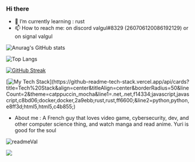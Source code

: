 ### Hi there





- 🌱 I’m currently learning : rust
- 📫 How to reach me: on discord valgul#8329 (260706120086192129) or on signal valgul


![Anurag's GitHub stats](https://github-readme-stats.vercel.app/api?username=valgulnecron&show_icons=true&count_private=true&border_radius=50&bg_color=1e1e2e&text_color=cdd6f4&icon_color=cba6f7&title_color=94e2d5)

![Top Langs](https://github-readme-stats.vercel.app/api/top-langs/?username=valgulnecron&layout=compact&border_radius=50&bg_color=1e1e2e&text_color=cdd6f4&icon_color=cba6f7&title_color=94e2d5)

[![GitHub Streak](https://streak-stats.demolab.com?user=valgulnecron&theme=merko&border_radius=50&background=1E1E2E&border=F5E0DC&stroke=F5E0DC&ring=94E2D5&fire=F5C2E7&currStreakNum=CBA6F7&sideNums=94E2D5&currStreakLabel=CDD6F4&dates=CDD6F4&sideLabels=CDD6F4)](https://git.io/streak-stats)

[![My Tech Stack](https://github-readme-tech-stack.vercel.app/api/cards?title=Tech%20Stack&align=center&titleAlign=center&borderRadius=50&lineCount=2&theme=catppuccin_mocha&line1=.net,.net,f14334;javascript,javascript,c8bd06;docker,docker,2a9ebb;rust,rust,ff6600;&line2=python,python,e8ff3d;html5,html5,c4b855;)](https://github-readme-tech-stack.vercel.app/api/cards?title=Tech%20Stack&align=center&titleAlign=center&borderRadius=50&lineCount=2&theme=catppuccin_mocha&line1=.net,.net,f14334;javascript,javascript,c8bd06;docker,docker,2a9ebb;rust,rust,ff6600;&line2=python,python,e8ff3d;html5,html5,c4b855;)

- About me : 
A French guy that loves video game, cybersecurity, dev, and other computer science thing, and watch manga and read anime.
Yuri is good for the soul



![readmeVal](https://counter.valgul.moe/get/@readmeValgul?theme=rule34)

![](https://waifu.now.sh/type/endpoint)
